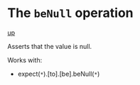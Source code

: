 # The `beNull` operation

[up](../README.md)

Asserts that the value is null.

Works with:
  - expect(`*`).[to].[be].beNull(`*`)
